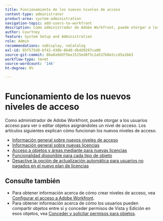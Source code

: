 ```yaml
---
title: Funcionamiento de los nuevos niveles de acceso
content-type: administrator
product-area: system-administration
navigation-topic: add-users-to-workfront
description: Como administrador de Adobe Workfront, puede otorgar a los usuarios acceso para ver o editar objetos asignándoles un nivel de acceso. Los artículos siguientes explican cómo funcionan los nuevos niveles de acceso.
author: Courtney
feature: System Setup and Administration
role: Admin
recommendations: noDisplay, noCatalog
exl-id: 05f575d0-bf42-430b-8648-dbdd9297ca08
source-git-commit: 86a0a9ddf5be1515ed8f5c2a537b0e2ccd5a1b63
workflow-type: tm+mt
source-wordcount: '146'
ht-degree: 0%

---
```


# Funcionamiento de los nuevos niveles de acceso

Como administrador de Adobe Workfront, puede otorgar a los usuarios acceso para ver o editar objetos asignándoles un nivel de acceso. Los artículos siguientes explican cómo funcionan los nuevos niveles de acceso.

* [Información general sobre nuevos niveles de acceso](/help/quicksilver/administration-and-setup/add-users/how-access-levels-work/access-level-overview.md)
* [Información general sobre nuevas licencias](/help/quicksilver/administration-and-setup/add-users/how-access-levels-work/licenses-overview.md)
* [Acceso a objetos y áreas mediante para nuevas licencias](/help/quicksilver/administration-and-setup/add-users/how-access-levels-work/access-to-objects-areas-license-types.md)
* [Funcionalidad disponible para cada tipo de objeto](/help/quicksilver/administration-and-setup/add-users/how-access-levels-work/functionality-available-for-objects.md)
* [Desactive la opción de actualización automática para usuarios no pagados en el nuevo plan de licencias](/help/quicksilver/administration-and-setup/add-users/how-access-levels-work/disable-auto-upgrade.md)

## Consulte también

* Para obtener información acerca de cómo crear niveles de acceso, vea [Configurar el acceso a Adobe Workfront](../../../administration-and-setup/add-users/configure-and-grant-access/configure-access.md).
* Para obtener información acerca de cómo los usuarios pueden compartir objetos entre sí y conceder permisos de Vista y Edición en esos objetos, vea [Conceder y solicitar permisos para objetos](../../../workfront-basics/grant-and-request-access-to-objects/grant-and-request-access-to-objects.md).
